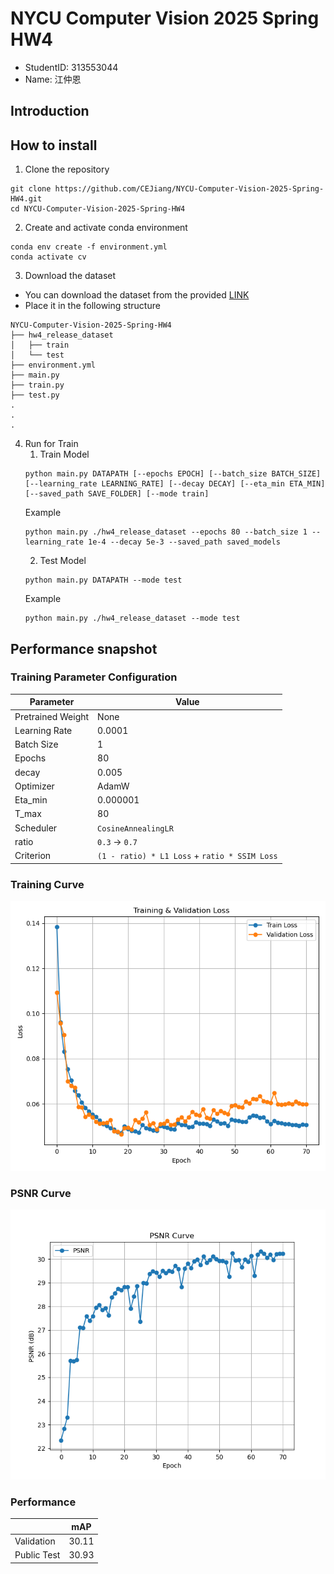 # NYCU Computer Vision 2025 Spring HW4
- StudentID: 313553044
- Name: 江仲恩

## Introduction


## How to install

1. Clone the repository
```
git clone https://github.com/CEJiang/NYCU-Computer-Vision-2025-Spring-HW4.git
cd NYCU-Computer-Vision-2025-Spring-HW4
```

2. Create and activate conda environment
```
conda env create -f environment.yml
conda activate cv
```

3. Download the dataset 
- You can download the dataset from the provided [LINK](https://drive.google.com/file/d/1bEIU9TZVQa-AF_z6JkOKaGp4wYGnqQ8w)
- Place it in the following structure
```
NYCU-Computer-Vision-2025-Spring-HW4
├── hw4_release_dataset
│   ├── train
│   └── test
├── environment.yml
├── main.py
├── train.py
├── test.py
.
.
.
```

4. Run for Train
    1. Train Model 
    ```
    python main.py DATAPATH [--epochs EPOCH] [--batch_size BATCH_SIZE] [--learning_rate LEARNING_RATE] [--decay DECAY] [--eta_min ETA_MIN] [--saved_path SAVE_FOLDER] [--mode train]
    ```
    Example
    ```
    python main.py ./hw4_release_dataset --epochs 80 --batch_size 1 --learning_rate 1e-4 --decay 5e-3 --saved_path saved_models
    ```
    2. Test Model
    ```
    python main.py DATAPATH --mode test
    ```
    Example
    ```
    python main.py ./hw4_release_dataset --mode test
    ```

## Performance snapshot
### Training Parameter Configuration

| Parameter        | Value                                                                                                   |
|------------------|---------------------------------------------------------------------------------------------------------|
| Pretrained Weight| None                                                                                                    |
| Learning Rate    | 0.0001                                                                                                  |
| Batch Size       | 1                                                                                                       |
| Epochs           | 80                                                                                                      |
| decay            | 0.005                                                                                                   |
| Optimizer        | AdamW                                                                                                   |
| Eta_min          | 0.000001                                                                                                |
| T_max            | 80                                                                                                      |
| Scheduler        | `CosineAnnealingLR`                                                                                     |
| ratio            | `0.3` -> `0.7`                                                                                          |
| Criterion        | `(1 - ratio) * L1 Loss` + `ratio * SSIM Loss`                                                           |

### Training Curve
![Image](https://github.com/CEJiang/NYCU-Computer-Vision-2025-Spring-HW4/blob/main/Image/training_curve.png)
### PSNR Curve
![Image](https://github.com/CEJiang/NYCU-Computer-Vision-2025-Spring-HW4/blob/main/Image/psnr_curve.png)

### Performance
|                  | mAP                      |
|------------------|--------------------------|
| Validation       | 30.11                    |
| Public Test      | 30.93                    |
